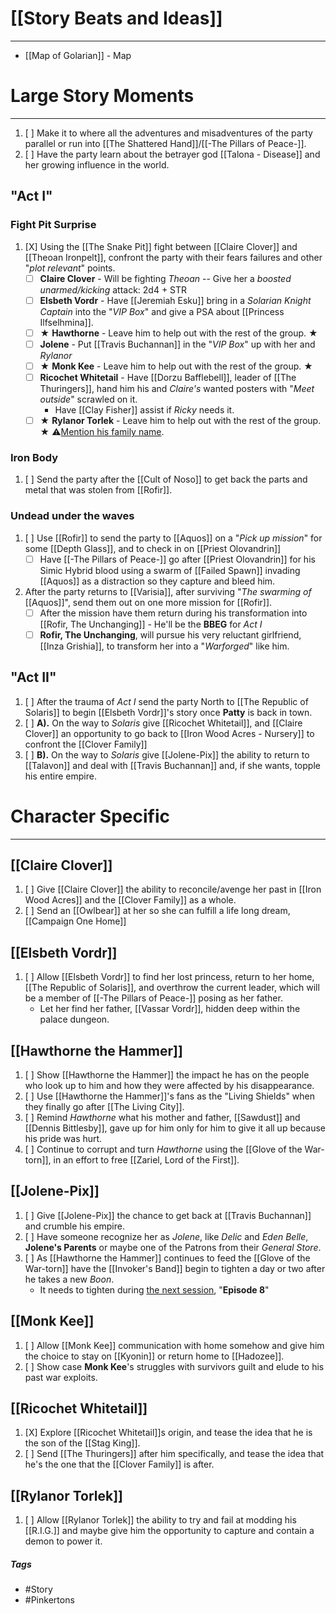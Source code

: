 # [[Story Beats and Ideas]]
---

- [[Map of Golarian]] - Map
# Large Story Moments
---
1. [ ] Make it to where all the adventures and misadventures of the party parallel or run into [[The Shattered Hand]]/[[-The Pillars of Peace-]]. 
2. [ ] Have the party learn about the betrayer god [[Talona - Disease]] and her growing influence in the world.

## "Act I"
### Fight Pit Surprise
1. [X]  Using the [[The Snake Pit]] fight between [[Claire Clover]] and [[Theoan Ironpelt]], confront the party with their fears failures and other "*plot relevant*" points.
	- [ ]  **Claire Clover** - Will be fighting *Theoan* -- Give her a *boosted unarmed/kicking* attack: 2d4 + STR
	- [ ]  **Elsbeth Vordr** - Have [[Jeremiah Esku]] bring in a *Solarian Knight Captain* into the "*VIP Box*" and give a PSA about [[Princess Ilfselhmina]].
	- [ ] ★ **Hawthorne** - Leave him to help out with the rest of the group. ★
	- [ ]  **Jolene** - Put [[Travis Buchannan]] in the "*VIP Box*" up with her and *Rylanor*
	- [ ]  ★ **Monk Kee** - Leave him to help out with the rest of the group. ★
	- [ ]  **Ricochet Whitetail** - Have [[Dorzu Bafflebell]], leader of [[The Thuringers]], hand him his and *Claire's* wanted posters with "*Meet outside*" scrawled on it. 
		- Have [[Clay Fisher]] assist if *Ricky* needs it.
	- [ ] ★ **Rylanor Torlek** - Leave him to help out with the rest of the group. ★ ⚠<u>Mention his family name</u>.

### Iron Body
1. [ ]  Send the party after the [[Cult of Noso]] to get back the parts and metal that was stolen from [[Rofir]].

### Undead under the waves
1. [ ] Use [[Rofir]] to send the party to [[Aquos]] on a "*Pick up mission*" for some [[Depth Glass]], and to check in on [[Priest Olovandrin]]
	- [ ] Have [[-The Pillars of Peace-]] go after [[Priest Olovandrin]] for his Simic Hybrid blood using a swarm of [[Failed Spawn]] invading [[Aquos]] as a distraction so they capture and bleed him.

2. After the party returns to [[Varisia]], after surviving "*The swarming of* [[Aquos]]", send them out on one more mission for [[Rofir]].
	- [ ] After the mission have them return during his transformation into [[Rofir, The Unchanging]] - He'll be the **BBEG** for *Act I* 
	- [ ] **Rofir, The Unchanging**, will pursue his very reluctant girlfriend, [[Inza Grishia]], to transform her into a "*Warforged*" like him.

## "Act II"
1. [ ] After the trauma of *Act I* send the party North to [[The Republic of Solaris]] to begin [[Elsbeth Vordr]]'s story once **Patty** is back in town.
2. [ ] **A).** On the way to *Solaris* give [[Ricochet Whitetail]], and [[Claire Clover]] an opportunity to go back to [[Iron Wood Acres - Nursery]] to confront the [[Clover Family]] 
3. [ ] **B).** On the way to *Solaris* give [[Jolene-Pix]] the ability to return to [[Talavon]] and deal with [[Travis Buchannan]] and, if she wants, topple his entire empire.

# Character Specific 
---
## [[Claire Clover]]
1. [ ] Give [[Claire Clover]] the ability to reconcile/avenge her past in [[Iron Wood Acres]] and the [[Clover Family]] as a whole.  
2. [ ] Send an [[Owlbear]] at her so she can fulfill a life long dream, [[Campaign One Home]]

## [[Elsbeth Vordr]]
1. [ ] Allow [[Elsbeth Vordr]] to find her lost princess, return to her home, [[The Republic of Solaris]], and overthrow the current leader, which will be a member of [[-The Pillars of Peace-]] posing as her father.
	- Let her find her father, [[Vassar Vordr]], hidden deep within the palace dungeon.  

## [[Hawthorne the Hammer]]
1. [ ] Show [[Hawthorne the Hammer]] the impact he has on the people who look up to him and how they were affected by his disappearance.  
2. [ ] Use [[Hawthorne the Hammer]]'s fans as the "Living Shields" when they finally go after [[The Living City]].  
3. [ ] Remind *Hawthorne* what his mother and father, [[Sawdust]] and [[Dennis Bittlesby]], gave up for him only for him to give it all up because his pride was hurt.
4. [ ] Continue to corrupt and turn *Hawthorne* using the [[Glove of the War-torn]], in an effort to free [[Zariel, Lord of the First]]. 

## [[Jolene-Pix]]
1. [ ] Give [[Jolene-Pix]] the chance to get back at [[Travis Buchannan]] and crumble his empire.  
2. [ ] Have someone recognize her as *Jolene*, like *Delic* and *Eden Belle*, **Jolene's Parents** or maybe one of the Patrons from their *General Store*.
3. [ ] As [[Hawthorne the Hammer]] continues to feed the [[Glove of the War-torn]] have the [[Invoker's Band]] begin to tighten a day or two after he takes a new *Boon*.
	- It needs to tighten during <u>the next session</u>, "**Episode 8**"

## [[Monk Kee]]
1. [ ] Allow [[Monk Kee]] communication with home somehow and give him the choice to stay on [[Kyonin]] or return home to [[Hadozee]].  
2. [ ] Show case **Monk Kee**'s struggles with survivors guilt and elude to his past war exploits. 

## [[Ricochet Whitetail]]
1. [X] Explore [[Ricochet Whitetail]]s origin, and tease the idea that he is the son of the [[Stag King]].  
2. [ ] Send [[The Thuringers]] after him specifically, and tease the idea that he's the one that the [[Clover Family]] is after. 

## [[Rylanor Torlek]]
1. [ ] Allow [[Rylanor Torlek]] the ability to try and fail at modding his [[R.I.G.]] and maybe give him the opportunity to capture and contain a demon to power it.  

##### Tags
- #Story
- #Pinkertons 